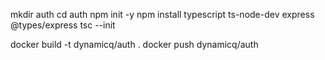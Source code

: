 mkdir auth
cd auth
npm init -y
npm install typescript ts-node-dev express @types/express
tsc --init

docker build -t dynamicq/auth .
docker push dynamicq/auth

